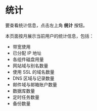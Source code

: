 # 统计

要查看统计信息，点击左上角 **<i class="fas fa-fw fa-chart-line"></i> 统计** 按钮。

本页面按月展示当前用户的统计信息，包括：

- 带宽使用
- 已分配 IP 地址
- 各组件磁盘用量
- 网站域与别名数量
- 使用 SSL 的域名数量
- DNS 区域与记录数量
- 邮件域与邮箱账户数量
- 数据库数量
- 定时任务数量
- 备份数量
